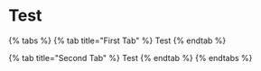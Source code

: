 # Test

{% tabs %}
{% tab title="First Tab" %}
Test
{% endtab %}

{% tab title="Second Tab" %}
Test
{% endtab %}
{% endtabs %}

